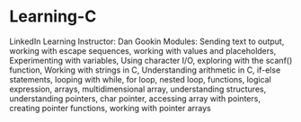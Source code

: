 # Learning-C
LinkedIn Learning
Instructor: Dan Gookin
Modules: Sending text to output, working with escape sequences, 
working with values and placeholders, Experimenting with variables, Using character I/O, exploring with the scanf() function, Working with strings in C, Understanding arithmetic in C, if-else statements, looping with while, for loop, nested loop, functions, logical expression, arrays, multidimensional array, understanding structures, understanding pointers, char pointer, accessing array with pointers, creating pointer functions, working with pointer arrays
